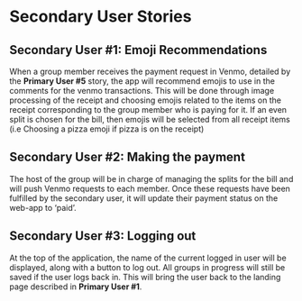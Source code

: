 # Secondary User Stories

## Secondary User #1: Emoji Recommendations
When a group member receives the payment request in Venmo, detailed by the **Primary User #5** story, the app will recommend emojis to use in the comments for the venmo transactions. This will be done through image processing of the receipt and choosing emojis related to the items on the receipt corresponding to the group member who is paying for it. If an even split is chosen for the bill, then emojis will be selected from all receipt items (i.e Choosing a pizza emoji if pizza is on the receipt)

## Secondary User #2: Making the payment
The host of the group will be in charge of managing the splits for the bill and will push Venmo requests to each member. Once these requests have been fulfilled by the secondary user, it will update their payment status on the web-app to ‘paid’.

## Secondary User #3: Logging out
At the top of the application, the name of the current logged in user will be displayed, along with a button to log out.  All groups in progress will still be saved if the user logs back in. This will bring the user back to the landing page described in **Primary User #1**.
